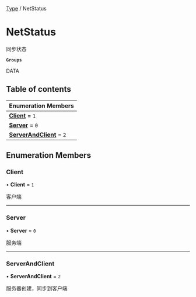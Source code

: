 [Type](../modules/Type.Type.md) / NetStatus

# NetStatus <Badge type="tip" text="Enumeration" /> <Score text="NetStatus" />

同步状态

**`Groups`**

DATA

## Table of contents

| Enumeration Members |
| :-----|
| **[Client](Type.NetStatus.md#client)** = ``1`` <br> |
| **[Server](Type.NetStatus.md#server)** = ``0`` <br> |
| **[ServerAndClient](Type.NetStatus.md#serverandclient)** = ``2`` <br> |

## Enumeration Members

### Client <Score text="Client" /> 

• **Client** = ``1``

客户端

___

### Server <Score text="Server" /> 

• **Server** = ``0``

服务端

___

### ServerAndClient <Score text="ServerAndClient" /> 

• **ServerAndClient** = ``2``

服务器创建，同步到客户端
